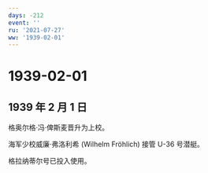 ```yaml
---
days: -212
event: ''
ru: '2021-07-27'
ww: '1939-02-01'
---
```


# 1939-02-01

## 1939 年 2 月 1 日

格奥尔格·冯·俾斯麦晋升为上校。

海军少校威廉·弗洛利希 (Wilhelm Fröhlich) 接管 U-36 号潜艇。

格拉纳蒂尔号已投入使用。
